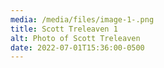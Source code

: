 ```yaml
---
media: /media/files/image-1-.png
title: Scott Treleaven 1
alt: Photo of Scott Treleaven
date: 2022-07-01T15:36:00-0500
---
```

